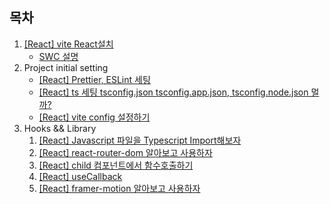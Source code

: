 ## 목차

1. [[React] vite React설치](/react%20guide/2024/10/17/set-up/)
   - [SWC 설명](/swc/2024/10/17/swc/)
1. Project initial setting
   - [[React] Prettier, ESLint 세팅](/react%20guide/2024/10/18/Prettier_ESLint/)
   - [[React] ts 세팅 tsconfig.json tsconfig.app.json, tsconfig.node.json 멀까?](/react%20guide/2024/11/12/ts-setting/)
   - [[React] vite config 설정하기](/react%20guide/2024/11/12/vite-config/)
1. Hooks && Library
   1. [[React] Javascript 파일을 Typescript Import해보자](/react%20guide/2024/10/21/import-js-from-typescript/)
   1. [[React] react-router-dom 알아보고 사용하자](/react%20guide/2024/11/12/react-router-dom/)
   1. [[React] child 컴포넌트에서 함수호출하기](/react%20guide/2024/10/22/call-child-fc/)
   1. [[React] useCallback](/react%20guide/2024/10/31/useCallback/)
   1. [[React] framer-motion 알아보고 사용하자](/react%20guide/2024/11/14/framer-react/)
